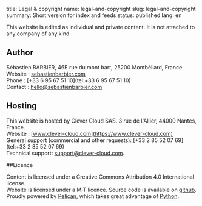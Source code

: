 title: Legal & copyright
name: legal-and-copyright
slug: legal-and-copyright
summary: Short version for index and feeds
status: published
lang: en

This website is edited as individual and private content. It is not attached to any company of any kind.

## Author

Sébastien BARBIER, 46E rue du mont bart, 25200 Montbéliard, France<br/>
Website : [sebastienbarbier.com](https://sebastienbarbier.com)<br/>
Phone : [+33 6 95 67 51 10](tel:+33 6 95 67 51 10)<br/>
Contact : [hello@sebastienbarbier.com](mailto:hello@sebastienbarbier.com)

## Hosting

This website is hosted by Clever Cloud SAS. 3 rue de l'Allier, 44000 Nantes, France.<br/>
Website : [www.clever-cloud.com](https://www.clever-cloud.com)<br/>
General support (commercial and other requests): [+33 2 85 52 07 69](tel:+33 2 85 52 07 69)<br/>
Technical support: [support@clever-cloud.com](mailto:support@clever-cloud.com).

##Licence

Content is licensed under a Creative Commons Attribution 4.0 International license.<br/>
Website is licensed under a MIT licence. Source code is available on [github](https://github.com/sebastienbarbier/sebastienbarbier.blog).<br/>
Proudly powered by [Pelican](https://getpelican.com/), which takes great advantage of [Python](https://python.org).
